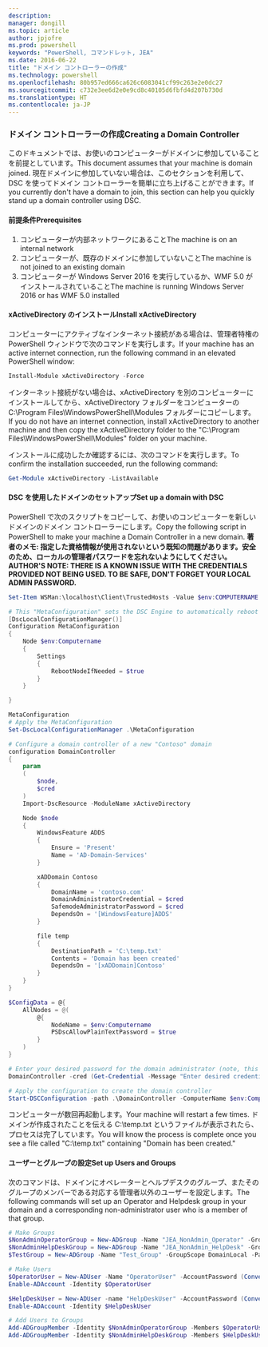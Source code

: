 ```yaml
---
description: 
manager: dongill
ms.topic: article
author: jpjofre
ms.prod: powershell
keywords: "PowerShell, コマンドレット, JEA"
ms.date: 2016-06-22
title: "ドメイン コントローラーの作成"
ms.technology: powershell
ms.openlocfilehash: 80b957ed666ca626c6083041cf99c263e2e0dc27
ms.sourcegitcommit: c732e3ee6d2e0e9cd8c40105d6fbfd4d207b730d
ms.translationtype: HT
ms.contentlocale: ja-JP
---
```

### <a name="creating-a-domain-controller"></a><span data-ttu-id="9e395-103">ドメイン コントローラーの作成</span><span class="sxs-lookup"><span data-stu-id="9e395-103">Creating a Domain Controller</span></span>

<span data-ttu-id="9e395-104">このドキュメントでは、お使いのコンピューターがドメインに参加していることを前提としています。</span><span class="sxs-lookup"><span data-stu-id="9e395-104">This document assumes that your machine is domain joined.</span></span>
<span data-ttu-id="9e395-105">現在ドメインに参加していない場合は、このセクションを利用して、DSC を使ってドメイン コントローラーを簡単に立ち上げることができます。</span><span class="sxs-lookup"><span data-stu-id="9e395-105">If you currently don't have a domain to join, this section can help you quickly stand up a domain controller using DSC.</span></span>

#### <a name="prerequisites"></a><span data-ttu-id="9e395-106">前提条件</span><span class="sxs-lookup"><span data-stu-id="9e395-106">Prerequisites</span></span>

1.  <span data-ttu-id="9e395-107">コンピューターが内部ネットワークにあること</span><span class="sxs-lookup"><span data-stu-id="9e395-107">The machine is on an internal network</span></span>
2.  <span data-ttu-id="9e395-108">コンピューターが、既存のドメインに参加していないこと</span><span class="sxs-lookup"><span data-stu-id="9e395-108">The machine is not joined to an existing domain</span></span>
3.  <span data-ttu-id="9e395-109">コンピューターが Windows Server 2016 を実行しているか、WMF 5.0 がインストールされていること</span><span class="sxs-lookup"><span data-stu-id="9e395-109">The machine is running Windows Server 2016 or has WMF 5.0 installed</span></span>

#### <a name="install-xactivedirectory"></a><span data-ttu-id="9e395-110">xActiveDirectory のインストール</span><span class="sxs-lookup"><span data-stu-id="9e395-110">Install xActiveDirectory</span></span>
<span data-ttu-id="9e395-111">コンピューターにアクティブなインターネット接続がある場合は、管理者特権の PowerShell ウィンドウで次のコマンドを実行します。</span><span class="sxs-lookup"><span data-stu-id="9e395-111">If your machine has an active internet connection, run the following command in an elevated PowerShell window:</span></span>
```PowerShell
Install-Module xActiveDirectory -Force
```
<span data-ttu-id="9e395-112">インターネット接続がない場合は、xActiveDirectory を別のコンピューターにインストールしてから、xActiveDirectory フォルダーをコンピューターの C:\Program Files\WindowsPowerShell\Modules フォルダーにコピーします。</span><span class="sxs-lookup"><span data-stu-id="9e395-112">If you do not have an internet connection, install xActiveDirectory to another machine and then copy the xActiveDirectory folder to the "C:\Program Files\WindowsPowerShell\Modules" folder on your machine.</span></span>

<span data-ttu-id="9e395-113">インストールに成功したか確認するには、次のコマンドを実行します。</span><span class="sxs-lookup"><span data-stu-id="9e395-113">To confirm the installation succeeded, run the following command:</span></span>
```PowerShell
Get-Module xActiveDirectory -ListAvailable
```

#### <a name="set-up-a-domain-with-dsc"></a><span data-ttu-id="9e395-114">DSC を使用したドメインのセットアップ</span><span class="sxs-lookup"><span data-stu-id="9e395-114">Set up a domain with DSC</span></span>
<span data-ttu-id="9e395-115">PowerShell で次のスクリプトをコピーして、お使いのコンピューターを新しいドメインのドメイン コントローラーにします。</span><span class="sxs-lookup"><span data-stu-id="9e395-115">Copy the following script in PowerShell to make your machine a Domain Controller in a new domain.</span></span>
<span data-ttu-id="9e395-116">**著者のメモ: 指定した資格情報が使用されないという既知の問題があります。安全のため、ローカルの管理者パスワードを忘れないようにしてください。**</span><span class="sxs-lookup"><span data-stu-id="9e395-116">**AUTHOR'S NOTE: THERE IS A KNOWN ISSUE WITH THE CREDENTIALS PROVIDED NOT BEING USED.  TO BE SAFE, DON'T FORGET YOUR LOCAL ADMIN PASSWORD.**</span></span>

```PowerShell
Set-Item WSMan:\localhost\Client\TrustedHosts -Value $env:COMPUTERNAME -Force

# This "MetaConfiguration" sets the DSC Engine to automatically reboot if required
[DscLocalConfigurationManager()]
Configuration MetaConfiguration
{
    Node $env:Computername
    {
        Settings
        {
            RebootNodeIfNeeded = $true
        }
    }

}

MetaConfiguration
# Apply the MetaConfiguration
Set-DscLocalConfigurationManager .\MetaConfiguration

# Configure a domain controller of a new "Contoso" domain
configuration DomainController
{
    param
    (
        $node,
        $cred
    )
    Import-DscResource -ModuleName xActiveDirectory

    Node $node
    {
        WindowsFeature ADDS
        {
            Ensure = 'Present'
            Name = 'AD-Domain-Services'
        }

        xADDomain Contoso
        {
            DomainName = 'contoso.com'
            DomainAdministratorCredential = $cred
            SafemodeAdministratorPassword = $cred
            DependsOn = '[WindowsFeature]ADDS'
        }

        file temp
        {
            DestinationPath = 'C:\temp.txt'
            Contents = 'Domain has been created'
            DependsOn = '[xADDomain]Contoso'
        }
    }
}

$ConfigData = @{
    AllNodes = @(
        @{
            NodeName = $env:Computername
            PSDscAllowPlainTextPassword = $true
        }
    )
}

# Enter your desired password for the domain administrator (note, this will be stored as plain text)
DomainController -cred (Get-Credential -Message "Enter desired credential for domain administrator") -node $env:Computername -configurationData $ConfigData

# Apply the configuration to create the domain controller
Start-DSCConfiguration -path .\DomainController -ComputerName $env:Computername -Wait -Force -Verbose
```
<span data-ttu-id="9e395-117">コンピューターが数回再起動します。</span><span class="sxs-lookup"><span data-stu-id="9e395-117">Your machine will restart a few times.</span></span>
<span data-ttu-id="9e395-118">ドメインが作成されたことを伝える C:\temp.txt というファイルが表示されたら、プロセスは完了しています。</span><span class="sxs-lookup"><span data-stu-id="9e395-118">You will know the process is complete once you see a file called "C:\temp.txt" containing "Domain has been created."</span></span>

#### <a name="set-up-users-and-groups"></a><span data-ttu-id="9e395-119">ユーザーとグループの設定</span><span class="sxs-lookup"><span data-stu-id="9e395-119">Set up Users and Groups</span></span>
<span data-ttu-id="9e395-120">次のコマンドは、ドメインにオペレーターとヘルプデスクのグループ、またそのグループのメンバーである対応する管理者以外のユーザーを設定します。</span><span class="sxs-lookup"><span data-stu-id="9e395-120">The following commands will set up an Operator and Helpdesk group in your domain and a corresponding non-administrator user who is a member of that group.</span></span>
```PowerShell
# Make Groups
$NonAdminOperatorGroup = New-ADGroup -Name "JEA_NonAdmin_Operator" -GroupScope DomainLocal -PassThru
$NonAdminHelpDeskGroup = New-ADGroup -Name "JEA_NonAdmin_HelpDesk" -GroupScope DomainLocal -PassThru
$TestGroup = New-ADGroup -Name "Test_Group" -GroupScope DomainLocal -PassThru

# Make Users
$OperatorUser = New-ADUser -Name "OperatorUser" -AccountPassword (ConvertTo-SecureString 'pa$$w0rd' -AsPlainText -Force) -PassThru
Enable-ADAccount -Identity $OperatorUser

$HelpDeskUser = New-ADUser -name "HelpDeskUser" -AccountPassword (ConvertTo-SecureString 'pa$$w0rd' -AsPlainText -Force) -PassThru
Enable-ADAccount -Identity $HelpDeskUser

# Add Users to Groups
Add-ADGroupMember -Identity $NonAdminOperatorGroup -Members $OperatorUser
Add-ADGroupMember -Identity $NonAdminHelpDeskGroup -Members $HelpDeskUser
```

